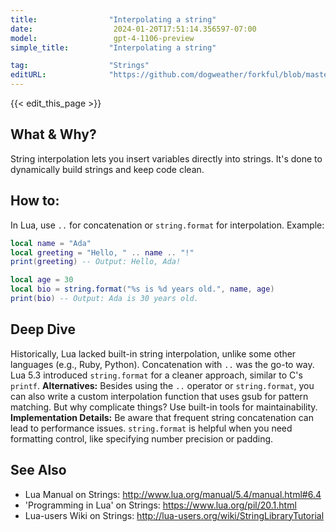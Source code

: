 ```yaml
---
title:                "Interpolating a string"
date:                  2024-01-20T17:51:14.356597-07:00
model:                 gpt-4-1106-preview
simple_title:         "Interpolating a string"

tag:                  "Strings"
editURL:              "https://github.com/dogweather/forkful/blob/master/content/en/lua/interpolating-a-string.md"
---
```


{{< edit_this_page >}}

## What & Why?
String interpolation lets you insert variables directly into strings. It's done to dynamically build strings and keep code clean.

## How to:
In Lua, use `..` for concatenation or `string.format` for interpolation. Example:
```Lua
local name = "Ada"
local greeting = "Hello, " .. name .. "!"
print(greeting) -- Output: Hello, Ada!

local age = 30
local bio = string.format("%s is %d years old.", name, age)
print(bio) -- Output: Ada is 30 years old.
```

## Deep Dive
Historically, Lua lacked built-in string interpolation, unlike some other languages (e.g., Ruby, Python). Concatenation with `..` was the go-to way. Lua 5.3 introduced `string.format` for a cleaner approach, similar to C's `printf`. **Alternatives:** Besides using the `..` operator or `string.format`, you can also write a custom interpolation function that uses gsub for pattern matching. But why complicate things? Use built-in tools for maintainability. **Implementation Details:** Be aware that frequent string concatenation can lead to performance issues. `string.format` is helpful when you need formatting control, like specifying number precision or padding.

## See Also
- Lua Manual on Strings: http://www.lua.org/manual/5.4/manual.html#6.4
- 'Programming in Lua' on Strings: https://www.lua.org/pil/20.1.html
- Lua-users Wiki on Strings: http://lua-users.org/wiki/StringLibraryTutorial
